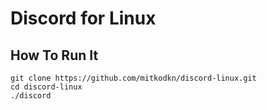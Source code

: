 # Discord for Linux

## How To Run It
```
git clone https://github.com/mitkodkn/discord-linux.git
cd discord-linux
./discord
```
